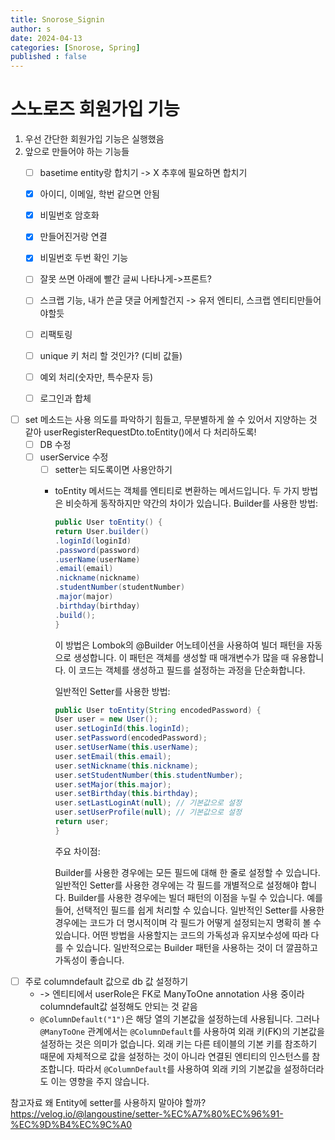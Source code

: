 ```yaml
---
title: Snorose_Signin
author: s
date: 2024-04-13
categories: [Snorose, Spring]
published : false
---
```


# 스노로즈 회원가입 기능 

1. 우선 간단한 회원가입 기능은 실행했음
2. 앞으로 만들어야 하는 기능들
   - [ ] basetime entity랑 합치기 -> X 추후에 필요하면 합치기
   - [x] 아이디, 이메일, 학번 같으면 안됨
   - [x] 비밀번호 암호화
   - [x] 만들어진거랑 연결
   - [x] 비밀번호 두번 확인 기능
   - [ ] 잘못 쓰면 아래에 빨간 글씨 나타나게->프론트?
   - [ ] 스크랩 기능, 내가 쓴글 댓글 어케할건지 -> 유저 엔티티, 스크랩 엔티티만들어야할듯
   - [ ] 리팩토링
   - [ ] unique 키 처리 할 것인가? (디비 값들)
   - [ ] 예외 처리(숫자만, 특수문자 등)
   - [ ] 로그인과 합체


- [ ] set 메소드는 사용 의도를 파악하기 힘들고, 무분별하게 쓸 수 있어서 지양하는 것 같아
userRegisterRequestDto.toEntity()에서 다 처리하도록!
  - [ ] DB 수정
  - [ ] userService 수정 
    - [ ] setter는 되도록이면 사용안하기 
    - toEntity 메서드는 객체를 엔티티로 변환하는 메서드입니다. 두 가지 방법은 비슷하게 동작하지만 약간의 차이가 있습니다.
      Builder를 사용한 방법:
      ```java
      public User toEntity() {
      return User.builder()
      .loginId(loginId)
      .password(password)
      .userName(userName)
      .email(email)
      .nickname(nickname)
      .studentNumber(studentNumber)
      .major(major)
      .birthday(birthday)
      .build();
      }
      ```   
      이 방법은 Lombok의 @Builder 어노테이션을 사용하여 빌더 패턴을 자동으로 생성합니다. 이 패턴은 객체를 생성할 때 매개변수가 많을 때 유용합니다. 이 코드는 객체를 생성하고 필드를 설정하는 과정을 단순화합니다.

      일반적인 Setter를 사용한 방법:
      ```java
      public User toEntity(String encodedPassword) {
      User user = new User();
      user.setLoginId(this.loginId);
      user.setPassword(encodedPassword);
      user.setUserName(this.userName);
      user.setEmail(this.email);
      user.setNickname(this.nickname);
      user.setStudentNumber(this.studentNumber);
      user.setMajor(this.major);
      user.setBirthday(this.birthday);
      user.setLastLoginAt(null); // 기본값으로 설정
      user.setUserProfile(null); // 기본값으로 설정
      return user;
      }
      ```   
      
      주요 차이점:
  
      Builder를 사용한 경우에는 모든 필드에 대해 한 줄로 설정할 수 있습니다.
      일반적인 Setter를 사용한 경우에는 각 필드를 개별적으로 설정해야 합니다.
      Builder를 사용한 경우에는 빌더 패턴의 이점을 누릴 수 있습니다. 예를 들어, 선택적인 필드를 쉽게 처리할 수 있습니다.
      일반적인 Setter를 사용한 경우에는 코드가 더 명시적이며 각 필드가 어떻게 설정되는지 명확히 볼 수 있습니다.
      어떤 방법을 사용할지는 코드의 가독성과 유지보수성에 따라 다를 수 있습니다. 일반적으로는 Builder 패턴을 사용하는 것이 더 깔끔하고 가독성이 좋습니다.

- [ ] 주로 columndefault 값으로 db 값 설정하기
  - -> 엔티티에서 userRole은 FK로 ManyToOne annotation 사용 중이라 columndefault값 설정해도 안되는 것 같음
  - `@ColumnDefault("1")`은 해당 열의 기본값을 설정하는데 사용됩니다. 그러나 `@ManyToOne` 관계에서는 `@ColumnDefault`를 사용하여 외래 키(FK)의 기본값을 설정하는 것은 의미가 없습니다.
외래 키는 다른 테이블의 기본 키를 참조하기 때문에 자체적으로 값을 설정하는 것이 아니라 연결된 엔티티의 인스턴스를 참조합니다. 따라서 `@ColumnDefault`를 사용하여 외래 키의 기본값을 설정하더라도 이는 영향을 주지 않습니다.

참고자료
왜 Entity에 setter를 사용하지 말아야 할까?
<https://velog.io/@langoustine/setter-%EC%A7%80%EC%96%91-%EC%9D%B4%EC%9C%A0>
